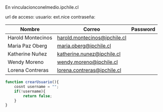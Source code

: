 En vinculacionconelmedio.ipchile.cl

url de acceso: 
usuario: ext.nice
contraseña: 

| Nombre               | Correo                          | Password                       |
| -------------------- | ------------------------------- | ------------------------------ |
| Harold Montecinos    | harold.montecinos@ipchile.cl    |     |
| Maria Paz Oberg      | maria.oberg@ipchile.cl          |      |
| Katherine Nuñez      | katherine.nunez@ipchile.cl      |      |
| Wendy Moreno         | wendy.moreno@ipchile.cl         |      |
| Lorena Contreras     | lorena.contreras@ipchile.cl     |      |



```js
function crearUsuario(){
    cosnt username = "";
    if(!username){
        return false;
    }
}
```
